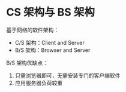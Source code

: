# CS 架构与 BS 架构

基于网络的软件架构：

- C/S 架构：Client and Server
- B/S 架构：Browser and Server

B/S 架构优缺点：

1. 只需浏览器即可，无需安装专门的客户端软件
2. 应用服务器负荷较重
